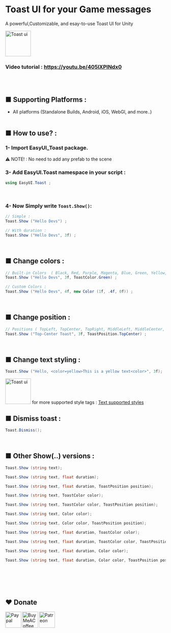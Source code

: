 # Toast UI for your Game messages
A powerful,Customizable, and esay-to-use Toast UI for Unity

<img src="https://www.mediafire.com/convkey/6af4/br7apcoostvua8mzg.jpg" alt="Toast ui" height="80" />

### Video tutorial : https://youtu.be/405lXPINdx0
<br><br>
## ■ Supporting Platforms :
- All platforms (Standalone Builds, Android, iOS, WebGl, and more..)
<br><br>
## ■ How to use?  :
### 1- Import **EasyUI_Toast** package.
⚠️ NOTE! : No need to add any prefab to the scene
### 3- Add **EasyUI.Toast** namespace in your script :
```c#
using EasyUI.Toast ;
```
<br>

### 4- Now Simply write ```Toast.Show()```:
```c#
// Simple :
Toast.Show ("Hello Devs") ;

// With duration :
Toast.Show ("Hello Devs", 3f) ;
```
<br>

## ■ Change colors :
```c#
// Built-in Colors  ( Black, Red, Purple, Magenta, Blue, Green, Yellow, Orange ) :
Toast.Show ("Hello Devs", 3f, ToastColor.Green) ;

// Custom Colors :
Toast.Show ("Hello Devs", 4f, new Color (1f, .4f, 0f)) ;
```
<br>

## ■ Change position :
```c#
// Positions ( TopLeft, TopCenter, TopRight, MiddleLeft, MiddleCenter, MiddleRight, BottomLeft, BottomCenter, BottomRight ) :
Toast.Show ("Top-Center Toast", 3f, ToastPosition.TopCenter) ;
```
<br>

## ■ Change text styling :
```c#
Toast.Show ("Hello, <color=yellow>This is a yellow text<color>", 3f);
```
<img src="https://www.mediafire.com/convkey/336a/c3pmudunpkuhbvb7g.jpg" alt="Toast ui" height="80" />
for more supported style tags : <a href="https://docs.unity3d.com/Packages/com.unity.ugui@1.0/manual/StyledText.html">Text supported styles</a>

<br>

## ■ Dismiss toast :
```c#
Toast.Dismiss();
```
<br>

## ■ Other Show(..) versions :
```c#
Toast.Show (string text);

Toast.Show (string text, float duration);

Toast.Show (string text, float duration, ToastPosition position);

Toast.Show (string text, ToastColor color);

Toast.Show (string text, ToastColor color, ToastPosition position);

Toast.Show (string text, Color color);

Toast.Show (string text, Color color, ToastPosition position);

Toast.Show (string text, float duration, ToastColor color);

Toast.Show (string text, float duration, ToastColor color, ToastPosition position);

Toast.Show (string text, float duration, Color color);

Toast.Show (string text, float duration, Color color, ToastPosition position);
```



<br><br>
<br><br>
## ❤️ Donate

<a href="https://paypal.me/hamzaherbou" title="https://paypal.me/hamzaherbou" target="_blank"><img align="left" height="50" src="https://www.mediafire.com/convkey/72dc/iz78ys7vtfsl957zg.jpg" alt="Paypal"></a>

<a href="https://www.buymeacoffee.com/hamzaherbou" title="https://www.buymeacoffee.com/hamzaherbou" target="_blank"><img align="left" height="50" src="https://www.mediafire.com/convkey/66bc/dg3xdk96km1pt7gzg.jpg" alt="BuyMeACoffee"></a>

<a href="https://patreon.com/herbou" title="https://patreon.com/herbou" target="_blank"><img align="left" height="50" src="https://www.mediafire.com/convkey/57b1/0h171bqmdesoljczg.jpg" alt="Patreon"></a>
